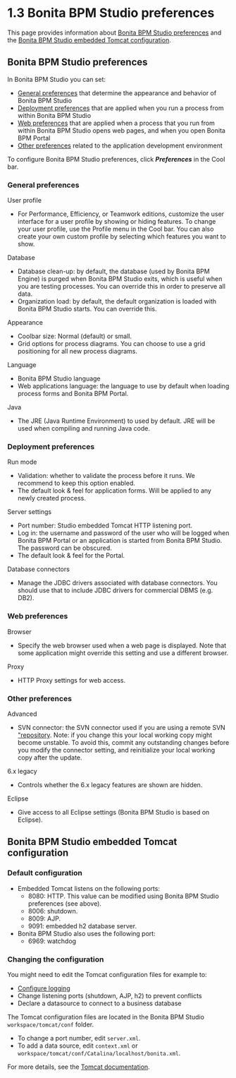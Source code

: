 # 1.3 Bonita BPM Studio preferences

This page provides information about [Bonita BPM Studio preferences](#preferences) and the [Bonita BPM Studio embedded
Tomcat configuration](#tomcat).

## Bonita BPM Studio preferences

In Bonita BPM Studio you can set:

* [General preferences](#general) that determine the appearance and behavior of Bonita BPM Studio
* [Deployment preferences](#deployment) that are applied when you run a process from within
Bonita BPM Studio
* [Web preferences](#web) that are applied when a process that you run from within Bonita BPM Studio opens
web pages, and when you open Bonita BPM Portal
* [Other preferences](#other) related to the application development environment

To configure Bonita BPM Studio preferences, click _**Preferences**_ in the Cool bar.

### General preferences
User profile

* For Performance, Efficiency, or Teamwork editions, customize the user interface for a user profile by
showing or hiding features. To change your user profile, use the Profile menu in the Cool bar. You can also
create your own custom profile by selecting which features you want to show.

Database

* Database clean-up: by default, the database (used by Bonita BPM Engine) is purged when Bonita BPM Studio exits, which is
useful when you are testing processes. You can override this in order to preserve all data.
* Organization load: by default, the default organization is loaded with Bonita BPM Studio starts. You can
override this.

Appearance

* Coolbar size: Normal (default) or small.
* Grid options for process diagrams. You can choose to use a grid positioning for all new process diagrams.

Language

* Bonita BPM Studio language
* Web applications language: the language to use by default when loading process forms and Bonita BPM Portal.

Java

* The JRE (Java Runtime Environment) to used by default. JRE will be used when compiling and running Java
code.

### Deployment preferences
Run mode

* Validation: whether to validate the process before it runs. We recommend to keep this option enabled.
* The default look & feel for application forms. Will be applied to any newly created process.

Server settings

* Port number: Studio embedded Tomcat HTTP listening port.
* Log in: the username and password of the user who will be logged when Bonita BPM Portal or an application is
started from Bonita BPM Studio. The password can be obscured.
* The default look & feel for the Portal.

Database connectors

* Manage the JDBC drivers associated with database connectors. You should use that to include JDBC drivers
for commercial DBMS (e.g. DB2).

### Web preferences
Browser

* Specify the web browser used when a web page is displayed. Note that some application might override this
setting and use a different browser.

Proxy

* HTTP Proxy settings for web access.

### Other preferences
Advanced

* SVN connector: the SVN connector used if you are using a remote SVN ["repository](/workspaces-and-repositories.md). Note: if you change this your local working copy might become unstable. 
To avoid this, commit any outstanding changes before you modify the connector setting, and reinitialize your local working copy after the update. 

6.x legacy

* Controls whether the 6.x legacy features are shown are hidden.

Eclipse

* Give access to all Eclipse settings (Bonita BPM Studio is based on Eclipse).

## Bonita BPM Studio embedded Tomcat configuration

### Default configuration

* Embedded Tomcat listens on the following ports:
  * 8080: HTTP. This value can be modified using Bonita BPM Studio preferences (see above).
  * 8006: shutdown.
  * 8009: AJP.
  * 9091: embedded h2 database server.
* Bonita BPM Studio also uses the following port:
  * 6969: watchdog

### Changing the configuration

You might need to edit the Tomcat configuration files for example to:

* [Configure logging](/logging.md)
* Change listening ports (shutdown, AJP, h2) to prevent conflicts
* Declare a datasource to connect to a business database

The Tomcat configuration files are located in the Bonita BPM Studio
`workspace/tomcat/conf`
folder. 

* To change a port number, edit 
`server.xml`. 
* To add a data source, edit
`context.xml`
or
`workspace/tomcat/conf/Catalina/localhost/bonita.xml`.

For more details, see the [Tomcat documentation](http://tomcat.apache.org/tomcat-7.0-doc/).